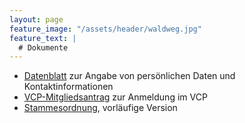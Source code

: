 ```yaml
---
layout: page
feature_image: "/assets/header/waldweg.jpg"
feature_text: |
  # Dokumente
---
```


- [Datenblatt](/downloads/Datenblatt.pdf) zur Angabe von persönlichen Daten und Kontaktinformationen
- [VCP-Mitgliedsantrag](https://www.vcp.de/fileadmin/user_upload/medien/Dokumente/Mitgliedschaft/VCP-Mitgliedsantrag_10_2018.pdf) zur Anmeldung im VCP
- [Stammesordnung](/downloads/Stammesordnung.pdf), vorläufige Version